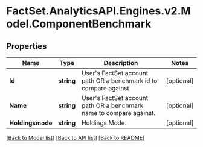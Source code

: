 # FactSet.AnalyticsAPI.Engines.v2.Model.ComponentBenchmark
## Properties

Name | Type | Description | Notes
------------ | ------------- | ------------- | -------------
**Id** | **string** | User&#39;s FactSet account path OR a benchmark id to compare against. | [optional] 
**Name** | **string** | User&#39;s FactSet account path OR a benchmark name to compare against. | [optional] 
**Holdingsmode** | **string** | Holdings Mode. | [optional] 

[[Back to Model list]](../README.md#documentation-for-models) [[Back to API list]](../README.md#documentation-for-api-endpoints) [[Back to README]](../README.md)

